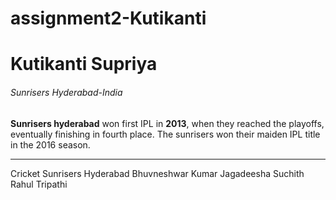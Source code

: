 # assignment2-Kutikanti
# Kutikanti Supriya
###### Sunrisers Hyderabad-India
**Sunrisers hyderabad** won first IPL in **2013**, when they reached the playoffs, eventually finishing in fourth place. The sunrisers won their maiden IPL title in the 2016 season.

---

Cricket
Sunrisers Hyderabad
Bhuvneshwar Kumar
Jagadeesha Suchith
Rahul Tripathi
